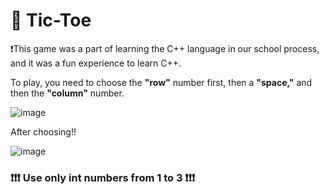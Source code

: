# 🔵 Tic-Toe

❗This game was a part of learning the C++ language in our school process, and it was a fun experience to learn C++.

To play, you need to choose the **"row"** number first, then a **"space,"** and then the **"column"** number.

![image](https://github.com/user-attachments/assets/0f4b4017-99e9-4402-9fb1-18f1a1353438)

After choosing!!

![image](https://github.com/user-attachments/assets/58a6c888-1aae-4b35-83a7-07b715d8e531)

### ❗❗❗ **Use only int numbers from 1 to 3** ❗❗❗

